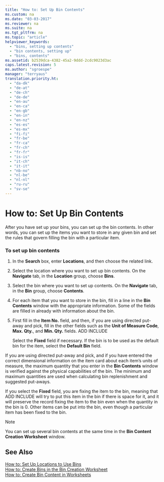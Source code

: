 ```yaml
---
title: "How to: Set Up Bin Contents"
ms.custom: na
ms.date: "03-03-2017"
ms.reviewer: na
ms.suite: na
ms.tgt_pltfrm: na
ms.topic: "article"
helpviewer_keywords: 
  - "bins, setting up contents"
  - "bin contents, setting up"
  - "bins, contents"
ms.assetid: b2539dca-4382-45a2-9ddd-2cdc9023d3ac
caps.latest.revision: 5
ms.author: "sgroespe"
manager: "terryaus"
translation.priority.ht: 
  - "da-dk"
  - "de-at"
  - "de-ch"
  - "de-de"
  - "en-au"
  - "en-ca"
  - "en-gb"
  - "en-in"
  - "en-nz"
  - "es-es"
  - "es-mx"
  - "fi-fi"
  - "fr-be"
  - "fr-ca"
  - "fr-ch"
  - "fr-fr"
  - "is-is"
  - "it-ch"
  - "it-it"
  - "nb-no"
  - "nl-be"
  - "nl-nl"
  - "ru-ru"
  - "sv-se"
---
```

# How to: Set Up Bin Contents
After you have set up your bins, you can set up the bin contents. In other words, you can set up the items you want to store in any given bin and set the rules that govern filling the bin with a particular item.  
  
### To set up bin contents  
  
1.  In the **Search** box, enter **Locations**, and then choose the related link.  
  
2.  Select the location where you want to set up bin contents. On the **Navigate** tab, in the **Location** group, choose **Bins**.  
  
3.  Select the bin where you want to set up contents. On the **Navigate** tab, in the **Bin** group, choose **Contents**.  
  
4.  For each item that you want to store in the bin, fill in a line in the **Bin Contents** window with the appropriate information. Some of the fields are filled in already with information about the bin.  
  
5.  First fill in the **Item No.** field, and then, if you are using directed put\-away and pick, fill in the other fields such as the **Unit of Measure Code**, **Max. Qty.**, and **Min. Qty.** fields. ADD INCLUDE<!--[!INCLUDE[bp_choose_columns](../DesignAndEngineering/includes/bp_choose_columns_md.md)]-->  
  
     Select the **Fixed** field if necessary. If the bin is to be used as the default bin for the item, select the **Default Bin** field.  
  
 If you are using directed put\-away and pick, and if you have entered the correct dimensional information on the item card about each item’s units of measure, the maximum quantity that you enter in the **Bin Contents** window is verified against the physical capabilities of the bin. The minimum and maximum quantities are used when calculating bin replenishment and suggested put\-aways.  
  
 If you select the **Fixed** field, you are fixing the item to the bin, meaning that ADD INCLUDE<!--[!INCLUDE[navnow](../ApplicationDesign/includes/navnow_md.md)]--> will try to put this item in the bin if there is space for it, and it will preserve the record fixing the item to the bin even when the quantity in the bin is 0. Other items can be put into the bin, even though a particular item has been fixed to the bin.  
  
> [!NOTE]  
>  You can set up several bin contents at the same time in the **Bin Content Creation Worksheet** window.  
  
## See Also  
 [How to: Set Up Locations to Use Bins](../WarehouseActivities/how-to-set-up-locations-to-use-bins.md)   
 [How to: Create Bins in the Bin Creation Worksheet](../WarehouseActivities/how-to-create-bins-in-the-bin-creation-worksheet.md)   
 [How to: Create Bin Content in Worksheets](../WarehouseActivities/how-to-create-bin-content-in-worksheets.md)